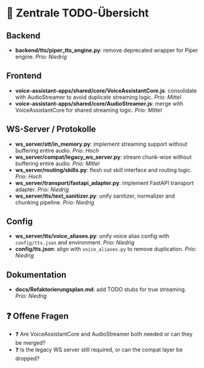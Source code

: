 # 📌 Zentrale TODO-Übersicht

## Backend
- **backend/tts/piper_tts_engine.py**: remove deprecated wrapper for Piper engine. _Prio: Niedrig_

## Frontend
- **voice-assistant-apps/shared/core/VoiceAssistantCore.js**: consolidate with AudioStreamer to avoid duplicate streaming logic. _Prio: Mittel_
- **voice-assistant-apps/shared/core/AudioStreamer.js**: merge with VoiceAssistantCore for shared streaming logic. _Prio: Mittel_

## WS-Server / Protokolle
- **ws_server/stt/in_memory.py**: implement streaming support without buffering entire audio. _Prio: Hoch_
- **ws_server/compat/legacy_ws_server.py**: stream chunk-wise without buffering entire audio. _Prio: Mittel_
- **ws_server/routing/skills.py**: flesh out skill interface and routing logic. _Prio: Hoch_
- **ws_server/transport/fastapi_adapter.py**: implement FastAPI transport adapter. _Prio: Niedrig_
- **ws_server/tts/text_sanitizer.py**: unify sanitizer, normalizer and chunking pipeline. _Prio: Niedrig_

## Config
- **ws_server/tts/voice_aliases.py**: unify voice alias config with `config/tts.json` and environment. _Prio: Niedrig_
- **config/tts.json**: align with `voice_aliases.py` to remove duplication. _Prio: Niedrig_

## Dokumentation
- **docs/Refaktorierungsplan.md**: add TODO stubs for true streaming. _Prio: Niedrig_

## ❓ Offene Fragen
- ❓ Are VoiceAssistantCore and AudioStreamer both needed or can they be merged?
- ❓ Is the legacy WS server still required, or can the compat layer be dropped?
